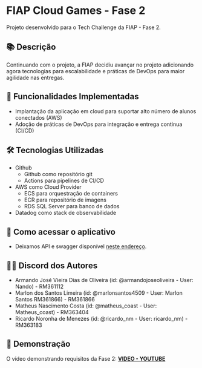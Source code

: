 ﻿# FIAP Cloud Games - Fase 2

Projeto desenvolvido para o Tech Challenge da FIAP - Fase 2.

## 📚 Descrição

Continuando com o projeto, a FIAP decidiu avançar no projeto adicionando agora tecnologias para escalabilidade e práticas de DevOps para maior agilidade nas entregas.

## 🎯 Funcionalidades Implementadas

- Implantação da aplicação em cloud para suportar alto número de alunos conectados (AWS)
- Adoção de práticas de DevOps para integração e entrega continua (CI/CD)

## 🛠️ Tecnologias Utilizadas

- Github
  - Github como repositório git
  - Actions para pipelines de CI/CD
- AWS como Cloud Provider
  - ECS para orquestração de containers
  - ECR para repositório de imagens
  - RDS SQL Server para banco de dados
- Datadog como stack de observabilidade


## 🚀 Como acessar o aplicativo

- Deixamos API e swagger disponível [neste endereço](http://18.231.129.20:8080/swagger/index.html).

## 👨‍💻 Discord dos Autores

- Armando José Vieira Dias de Oliveira (id: @armandojoseoliveira - User: Nando) - RM361112
- Marlon dos Santos Limeira (id: @marlonsantos4509 - User: Marlon Santos RM361866) - RM361866
- Matheus Nascimento Costa (id: @matheus_coast - User: Matheus_coast) - RM363404
- Ricardo Noronha de Menezes (id: @ricardo_nm - User: ricardo_nm) - RM363183

## 🎥 Demonstração

O vídeo demonstrando requisitos da Fase 2: **[VIDEO - YOUTUBE](TBD)**
